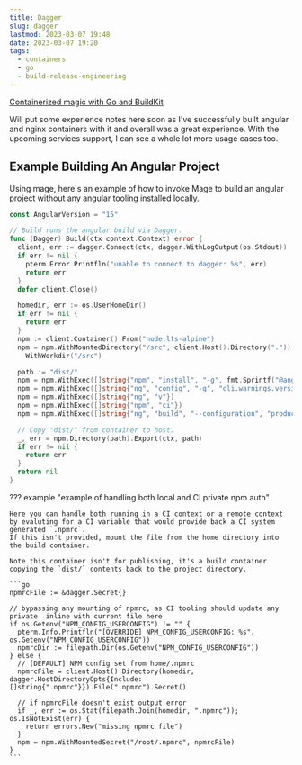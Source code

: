 ```yaml
---
title: Dagger
slug: dagger
lastmod: 2023-03-07 19:48
date: 2023-03-07 19:20
tags:
  - containers
  - go
  - build-release-engineering
---
```


[Containerized magic with Go and BuildKit](https://dagger.io?ref=sheldonhull.com)

Will put some experience notes here soon as I've successfully built angular and nginx containers with it and overall was a great experience.
With the upcoming services support, I can see a whole lot more usage cases too.

## Example Building An Angular Project

Using mage, here's an example of how to invoke Mage to build an angular project without any angular tooling installed locally.

```go
const AngularVersion = "15"

// Build runs the angular build via Dagger.
func (Dagger) Build(ctx context.Context) error {
  client, err := dagger.Connect(ctx, dagger.WithLogOutput(os.Stdout))
  if err != nil {
    pterm.Error.Printfln("unable to connect to dagger: %s", err)
    return err
  }
  defer client.Close()

  homedir, err := os.UserHomeDir()
  if err != nil {
    return err
  }
  npm := client.Container().From("node:lts-alpine")
  npm = npm.WithMountedDirectory("/src", client.Host().Directory(".")).
    WithWorkdir("/src")

  path := "dist/"
  npm = npm.WithExec([]string{"npm", "install", "-g", fmt.Sprintf("@angular/cli@%s", AngularVersion)})
  npm = npm.WithExec([]string{"ng", "config", "-g", "cli.warnings.versionMismatch", "false"})
  npm = npm.WithExec([]string{"ng", "v"})
  npm = npm.WithExec([]string{"npm", "ci"})
  npm = npm.WithExec([]string{"ng", "build", "--configuration", "production"})

  // Copy "dist/" from container to host.
  _, err = npm.Directory(path).Export(ctx, path)
  if err != nil {
    return err
  }
  return nil
}
```

??? example "example of handling both local and CI private npm auth"

    Here you can handle both running in a CI context or a remote context by evaluting for a CI variable that would provide back a CI system generated `.npmrc`.
    If this isn't provided, mount the file from the home directory into the build container.

    Note this container isn't for publishing, it's a build container copying the `dist/` contents back to the project directory.

    ```go
    npmrcFile := &dagger.Secret{}

    // bypassing any mounting of npmrc, as CI tooling should update any private  inline with current file here
    if os.Getenv("NPM_CONFIG_USERCONFIG") != "" {
      pterm.Info.Printfln("[OVERRIDE] NPM_CONFIG_USERCONFIG: %s", os.Getenv("NPM_CONFIG_USERCONFIG"))
      npmrcDir := filepath.Dir(os.Getenv("NPM_CONFIG_USERCONFIG"))
    } else {
      // [DEFAULT] NPM config set from home/.npmrc
      npmrcFile = client.Host().Directory(homedir, dagger.HostDirectoryOpts{Include: []string{".npmrc"}}).File(".npmrc").Secret()

      // if npmrcFile doesn't exist output error
      if _, err := os.Stat(filepath.Join(homedir, ".npmrc")); os.IsNotExist(err) {
        return errors.New("missing npmrc file")
      }
      npm = npm.WithMountedSecret("/root/.npmrc", npmrcFile)
    }
    ```
